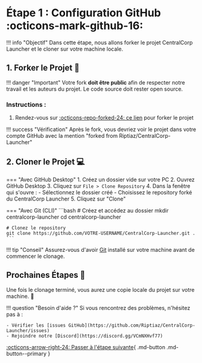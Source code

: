 # Étape 1 : Configuration GitHub :octicons-mark-github-16:

!!! info "Objectif"
    Dans cette étape, nous allons forker le projet CentralCorp Launcher et le cloner sur votre machine locale.

## 1. Forker le Projet 🔄

!!! danger "Important"
    Votre fork **doit être public** afin de respecter notre travail et les auteurs du projet. Le code source doit rester open source.

### Instructions :


1. Rendez-vous sur [:octicons-repo-forked-24: ce lien](https://github.com/Riptiaz/CentralCorp-Launcher/fork) pour forker le projet

!!! success "Vérification"
    Après le fork, vous devriez voir le projet dans votre compte GitHub avec la mention "forked from Riptiaz/CentralCorp-Launcher"

## 2. Cloner le Projet 💻

=== "Avec GitHub Desktop"
    1. Créez un dossier vide sur votre PC
    2. Ouvrez GitHub Desktop
    3. Cliquez sur `File > Clone Repository`
    4. Dans la fenêtre qui s'ouvre :
        - Sélectionnez le dossier créé
        - Choisissez le repository forké du CentralCorp Launcher
    5. Cliquez sur "Clone"

=== "Avec Git (CLI)"
    ```bash
    # Créez et accédez au dossier
    mkdir centralcorp-launcher
    cd centralcorp-launcher
    
    # Clonez le repository
    git clone https://github.com/VOTRE-USERNAME/CentralCorp-Launcher.git .
    ```

!!! tip "Conseil"
    Assurez-vous d'avoir [Git](https://git-scm.com/) installé sur votre machine avant de commencer le clonage.

## Prochaines Étapes 🎯

Une fois le clonage terminé, vous aurez une copie locale du projet sur votre machine. 🚀

!!! question "Besoin d'aide ?"
    Si vous rencontrez des problèmes, n'hésitez pas à :
    
    - Vérifier les [issues GitHub](https://github.com/Riptiaz/CentralCorp-Launcher/issues)
    - Rejoindre notre [Discord](https://discord.gg/VCmNXHvf77)

[:octicons-arrow-right-24: Passer à l'étape suivante](){ .md-button .md-button--primary }
